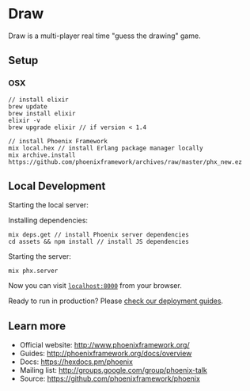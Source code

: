 # Draw

Draw is a multi-player real time "guess the drawing" game.


## Setup

### OSX

```
// install elixir
brew update
brew install elixir
elixir -v 
brew upgrade elixir // if version < 1.4

// install Phoenix Framework
mix local.hex // install Erlang package manager locally
mix archive.install https://github.com/phoenixframework/archives/raw/master/phx_new.ez
```

## Local Development

Starting the local server:

Installing dependencies:
```
mix deps.get // install Phoenix server dependencies
cd assets && npm install // install JS dependencies
```

Starting the server:
```
mix phx.server
```

Now you can visit [`localhost:8000`](http://localhost:8000) from your browser.

Ready to run in production? Please [check our deployment guides](http://www.phoenixframework.org/docs/deployment).

## Learn more

  * Official website: http://www.phoenixframework.org/
  * Guides: http://phoenixframework.org/docs/overview
  * Docs: https://hexdocs.pm/phoenix
  * Mailing list: http://groups.google.com/group/phoenix-talk
  * Source: https://github.com/phoenixframework/phoenix
